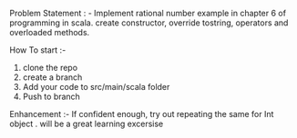 
Problem Statement : - Implement rational number example in chapter 6 of programming in scala. create constructor, override tostring, operators and overloaded methods.

How To start :- 
1) clone the repo
2) create a branch 
3) Add your code to src/main/scala folder 
4) Push to branch

Enhancement :- If confident enough, try out repeating the same for Int object . will be a great learning excersise

